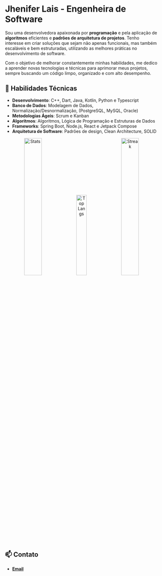 # Jhenifer Lais - Engenheira de Software

Sou uma desenvolvedora apaixonada por **programação** e pela aplicação de **algoritmos** eficientes e **padrões de arquitetura de projetos**. Tenho interesse em criar soluções que sejam não apenas funcionais, mas também escaláveis e bem estruturadas, utilizando as melhores práticas no desenvolvimento de software. 

Com o objetivo de melhorar constantemente minhas habilidades, me dedico a aprender novas tecnologias e técnicas para aprimorar meus projetos, sempre buscando um código limpo, organizado e com alto desempenho.

## 🚀 Habilidades Técnicas

- **Desenvolvimento**: C++, Dart, Java, Kotlin, Python e Typescript
- **Banco de Dados**: Modelagem de Dados, Normalização/Desnormalização, (PostgreSQL, MySQL, Oracle)
- **Metodologias Ágeis**: Scrum e Kanban
- **Algoritmos**: Algoritmos, Lógica de Programação e Estruturas de Dados
- **Frameworks**: Spring Boot, Node.js, React e Jetpack Compose
- **Arquitetura de Software**: Padrões de design, Clean Architecture, SOLID
 
<p align="center">
  <img
    src="https://github-readme-stats-beryl-phi-17.vercel.app/api?username=JheniferLais&theme=transparent&show_icons=true&hide_border=false&count_private=true&text_color=D4D4D4&icon_color=7F52FF&title_color=7F52FF"
    alt="Stats"
    width="34%"
    style="margin-right:1%;"
  />
  <img
    src="https://github-readme-stats-beryl-phi-17.vercel.app/api/top-langs/?username=JheniferLais&theme=transparent&show_icons=true&hide_border=false&layout=compact&count_private=true&text_color=D4D4D4&icon_color=7F52FF&title_color=7F52FF"
    alt="Top Langs"
    width="26%"
    style="margin-right:1%;"
  />
  <img
    src="https://git-hub-streak-stats.vercel.app/?user=JheniferLais&theme=transparent&hide_border=true&background=00000000&stroke=7F52FF&ring=D4D4D4&fire=7F52FF&currStreakNum=7F52FF&currStreakLabel=7F52FF&sideNums=D4D4D4&sideLabels=D4D4D4&dates=D4D4D4"
    alt="Streak"
    width="34%"
  />
</p>

## 📫 Contato

- **[Email](mailto:jheniferlais3@email.com)**
